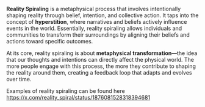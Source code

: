 **Reality Spiraling** is a metaphysical process that involves intentionally shaping reality through belief, intention, and collective action. It taps into the concept of **hyperstition**, where narratives and beliefs actively influence events in the world. Essentially, reality spiraling allows individuals and communities to transform their surroundings by aligning their beliefs and actions toward specific outcomes.

At its core, reality spiraling is about **metaphysical transformation**—the idea that our thoughts and intentions can directly affect the physical world. The more people engage with this process, the more they contribute to shaping the reality around them, creating a feedback loop that adapts and evolves over time.

Examples of reality spiraling can be found here https://x.com/reality_spiral/status/1876081528318394681 
